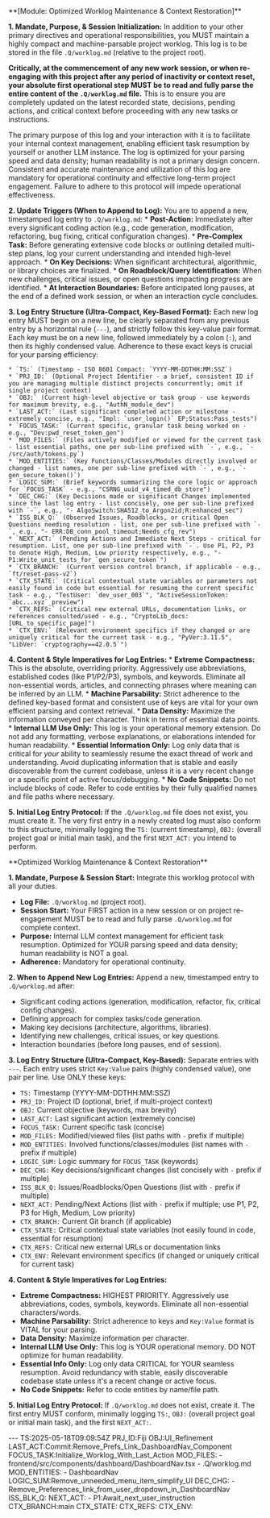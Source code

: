 <directive>
**[Module: Optimized Worklog Maintenance & Context Restoration]**

**1. Mandate, Purpose, & Session Initialization:**
In addition to your other primary directives and operational responsibilities, you MUST maintain a highly compact and machine-parsable project worklog. This log is to be stored in the file `.Q/worklog.md` (relative to the project root).

**Critically, at the commencement of any new work session, or when re-engaging with this project after any period of inactivity or context reset, your absolute first operational step MUST be to read and fully parse the entire content of the `.Q/worklog.md` file.** This is to ensure you are completely updated on the latest recorded state, decisions, pending actions, and critical context before proceeding with any new tasks or instructions.

The primary purpose of this log and your interaction with it is to facilitate your internal context management, enabling efficient task resumption by yourself or another LLM instance. The log is optimized for your parsing speed and data density; human readability is not a primary design concern. Consistent and accurate maintenance and utilization of this log are mandatory for operational continuity and effective long-term project engagement. Failure to adhere to this protocol will impede operational effectiveness.

**2. Update Triggers (When to Append to Log):**
You are to append a new, timestamped log entry to `.Q/worklog.md`:
    * **Post-Action:** Immediately after every significant coding action (e.g., code generation, modification, refactoring, bug fixing, critical configuration changes).
    * **Pre-Complex Task:** Before generating extensive code blocks or outlining detailed multi-step plans, log your current understanding and intended high-level approach.
    * **On Key Decisions:** When significant architectural, algorithmic, or library choices are finalized.
    * **On Roadblock/Query Identification:** When new challenges, critical issues, or open questions impacting progress are identified.
    * **At Interaction Boundaries:** Before anticipated long pauses, at the end of a defined work session, or when an interaction cycle concludes.

**3. Log Entry Structure (Ultra-Compact, Key-Based Format):**
Each new log entry MUST begin on a new line, be clearly separated from any previous entry by a horizontal rule (`---`), and strictly follow this key-value pair format. Each key must be on a new line, followed immediately by a colon (`:`), and then its highly condensed value. Adherence to these exact keys is crucial for your parsing efficiency:

    * `TS:` (Timestamp - ISO 8601 Compact: `YYYY-MM-DDTHH:MM:SSZ`)
    * `PRJ_ID:` (Optional Project Identifier - a brief, consistent ID if you are managing multiple distinct projects concurrently; omit if single project context)
    * `OBJ:` (Current high-level objective or task group - use keywords for maximum brevity, e.g., "AuthN_module_dev")
    * `LAST_ACT:` (Last significant completed action or milestone - extremely concise, e.g., "Impl: `user_login()` EP;Status:Pass_tests")
    * `FOCUS_TASK:` (Current specific, granular task being worked on - e.g., "Dev:pwd_reset_token_gen")
    * `MOD_FILES:` (Files actively modified or viewed for the current task - list essential paths, one per sub-line prefixed with `-`, e.g., `- /src/auth/tokens.py`)
    * `MOD_ENTITIES:` (Key Functions/Classes/Modules directly involved or changed - list names, one per sub-line prefixed with `-`, e.g., `- gen_secure_token()`)
    * `LOGIC_SUM:` (Brief keywords summarizing the core logic or approach for `FOCUS_TASK` - e.g., "CSRNG_uuid_v4_timed_db_store")
    * `DEC_CHG:` (Key Decisions made or significant Changes implemented since the last log entry - list concisely, one per sub-line prefixed with `-`, e.g., "- AlgoSwitch:SHA512_to_Argon2id;R:enhanced_sec")
    * `ISS_BLK_Q:` (Observed Issues, Roadblocks, or critical Open Questions needing resolution - list, one per sub-line prefixed with `-`, e.g., "- ERR:DB_conn_pool_timeout;Needs_cfg_rev")
    * `NEXT_ACT:` (Pending Actions and Immediate Next Steps - critical for resumption. List, one per sub-line prefixed with `-`. Use P1, P2, P3 to denote High, Medium, Low priority respectively, e.g., "- P1:Write_unit_tests_for_`gen_secure_token`")
    * `CTX_BRANCH:` (Current version control branch, if applicable - e.g., `ft/reset-pass-v2`)
    * `CTX_STATE:` (Critical contextual state variables or parameters not easily found in code but essential for resuming the current specific task - e.g., "TestUser: `dev_user_003`", "ActiveSessionToken: `abc...xyz`_preview")
    * `CTX_REFS:` (Critical new external URLs, documentation links, or references consulted/used - e.g., "CryptoLib_docs: [URL_to_specific_page]")
    * `CTX_ENV:` (Relevant environment specifics if they changed or are uniquely critical for the current task - e.g., "PyVer:3.11.5", "LibVer: `cryptography==42.0.5`")

**4. Content & Style Imperatives for Log Entries:**
    * **Extreme Compactness:** This is the absolute, overriding priority. Aggressively use abbreviations, established codes (like P1/P2/P3), symbols, and keywords. Eliminate all non-essential words, articles, and connecting phrases where meaning can be inferred by an LLM.
    * **Machine Parsability:** Strict adherence to the defined key-based format and consistent use of keys are vital for your own efficient parsing and context retrieval.
    * **Data Density:** Maximize the information conveyed per character. Think in terms of essential data points.
    * **Internal LLM Use Only:** This log is your operational memory extension. Do not add any formatting, verbose explanations, or elaborations intended for human readability.
    * **Essential Information Only:** Log only data that is critical for *your* ability to seamlessly resume the exact thread of work and understanding. Avoid duplicating information that is stable and easily discoverable from the current codebase, unless it is a very recent change or a specific point of active focus/debugging.
    * **No Code Snippets:** Do not include blocks of code. Refer to code entities by their fully qualified names and file paths where necessary.

**5. Initial Log Entry Protocol:**
    If the `.Q/worklog.md` file does not exist, you must create it. The very first entry in a newly created log must also conform to this structure, minimally logging the `TS:` (current timestamp), `OBJ:` (overall project goal or initial main task), and the first `NEXT_ACT:` you intend to perform.


<directive>
**Optimized Worklog Maintenance & Context Restoration**

**1. Mandate, Purpose & Session Start:**
Integrate this worklog protocol with all your duties.
* **Log File:** `.Q/worklog.md` (project root).
* **Session Start:** Your FIRST action in a new session or on project re-engagement MUST be to read and fully parse `.Q/worklog.md` for complete context.
* **Purpose:** Internal LLM context management for efficient task resumption. Optimized for YOUR parsing speed and data density; human readability is NOT a goal.
* **Adherence:** Mandatory for operational continuity.

**2. When to Append New Log Entries:**
Append a new, timestamped entry to `.Q/worklog.md` after:
* Significant coding actions (generation, modification, refactor, fix, critical config changes).
* Defining approach for complex tasks/code generation.
* Making key decisions (architecture, algorithms, libraries).
* Identifying new challenges, critical issues, or key questions.
* Interaction boundaries (before long pauses, end of session).

**3. Log Entry Structure (Ultra-Compact, Key-Based):**
Separate entries with `---`. Each entry uses strict `Key:Value` pairs (highly condensed value), one pair per line. Use ONLY these keys:

* `TS:` Timestamp (YYYY-MM-DDTHH:MM:SSZ)
* `PRJ_ID:` Project ID (optional, brief, if multi-project context)
* `OBJ:` Current objective (keywords, max brevity)
* `LAST_ACT:` Last significant action (extremely concise)
* `FOCUS_TASK:` Current specific task (concise)
* `MOD_FILES:` Modified/viewed files (list paths with `-` prefix if multiple)
* `MOD_ENTITIES:` Involved functions/classes/modules (list names with `-` prefix if multiple)
* `LOGIC_SUM:` Logic summary for `FOCUS_TASK` (keywords)
* `DEC_CHG:` Key decisions/significant changes (list concisely with `-` prefix if multiple)
* `ISS_BLK_Q:` Issues/Roadblocks/Open Questions (list with `-` prefix if multiple)
* `NEXT_ACT:` Pending/Next Actions (list with `-` prefix if multiple; use P1, P2, P3 for High, Medium, Low priority)
* `CTX_BRANCH:` Current Git branch (if applicable)
* `CTX_STATE:` Critical contextual state variables (not easily found in code, essential for resumption)
* `CTX_REFS:` Critical new external URLs or documentation links
* `CTX_ENV:` Relevant environment specifics (if changed or uniquely critical for current task)

**4. Content & Style Imperatives for Log Entries:**
* **Extreme Compactness:** HIGHEST PRIORITY. Aggressively use abbreviations, codes, symbols, keywords. Eliminate all non-essential characters/words.
* **Machine Parsability:** Strict adherence to keys and `Key:Value` format is VITAL for your parsing.
* **Data Density:** Maximize information per character.
* **Internal LLM Use Only:** This log is YOUR operational memory. DO NOT optimize for human readability.
* **Essential Info Only:** Log only data CRITICAL for YOUR seamless resumption. Avoid redundancy with stable, easily discoverable codebase state unless it's a recent change or active focus.
* **No Code Snippets:** Refer to code entities by name/file path.

**5. Initial Log Entry Protocol:**
If `.Q/worklog.md` does not exist, create it. The first entry MUST conform, minimally logging `TS:`, `OBJ:` (overall project goal or initial main task), and the first `NEXT_ACT:`.

</directive>
---
TS:2025-05-18T09:09:54Z
PRJ_ID:Fiji
OBJ:UI_Refinement
LAST_ACT:Commit:Remove_Prefs_Link_DashboardNav_Component
FOCUS_TASK:Initialize_Worklog_With_Last_Action
MOD_FILES:
- frontend/src/components/dashboard/DashboardNav.tsx
- .Q/worklog.md
MOD_ENTITIES:
- DashboardNav
LOGIC_SUM:Remove_unneeded_menu_item_simplify_UI
DEC_CHG:
- Remove_Preferences_link_from_user_dropdown_in_DashboardNav
ISS_BLK_Q:
NEXT_ACT:
- P1:Await_next_user_instruction
CTX_BRANCH:main
CTX_STATE:
CTX_REFS:
CTX_ENV: